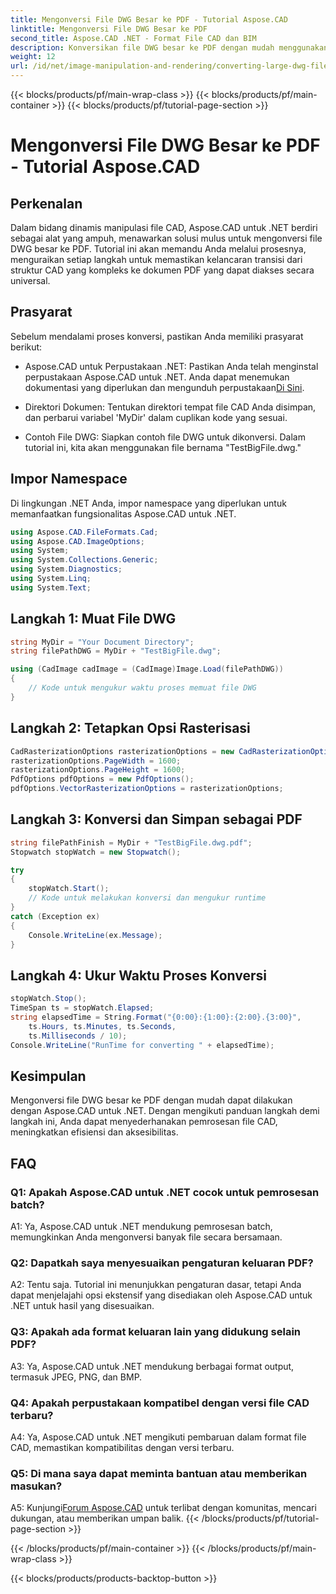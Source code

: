 ```yaml
---
title: Mengonversi File DWG Besar ke PDF - Tutorial Aspose.CAD
linktitle: Mengonversi File DWG Besar ke PDF
second_title: Aspose.CAD .NET - Format File CAD dan BIM
description: Konversikan file DWG besar ke PDF dengan mudah menggunakan Aspose.CAD untuk .NET. Sederhanakan proses CAD Anda dengan tutorial langkah demi langkah ini.
weight: 12
url: /id/net/image-manipulation-and-rendering/converting-large-dwg-files-to-pdf/
---
```


{{< blocks/products/pf/main-wrap-class >}}
{{< blocks/products/pf/main-container >}}
{{< blocks/products/pf/tutorial-page-section >}}

# Mengonversi File DWG Besar ke PDF - Tutorial Aspose.CAD

## Perkenalan

Dalam bidang dinamis manipulasi file CAD, Aspose.CAD untuk .NET berdiri sebagai alat yang ampuh, menawarkan solusi mulus untuk mengonversi file DWG besar ke PDF. Tutorial ini akan memandu Anda melalui prosesnya, menguraikan setiap langkah untuk memastikan kelancaran transisi dari struktur CAD yang kompleks ke dokumen PDF yang dapat diakses secara universal.

## Prasyarat

Sebelum mendalami proses konversi, pastikan Anda memiliki prasyarat berikut:

- Aspose.CAD untuk Perpustakaan .NET: Pastikan Anda telah menginstal perpustakaan Aspose.CAD untuk .NET. Anda dapat menemukan dokumentasi yang diperlukan dan mengunduh perpustakaan[Di Sini](https://reference.aspose.com/cad/net/).

- Direktori Dokumen: Tentukan direktori tempat file CAD Anda disimpan, dan perbarui variabel 'MyDir' dalam cuplikan kode yang sesuai.

- Contoh File DWG: Siapkan contoh file DWG untuk dikonversi. Dalam tutorial ini, kita akan menggunakan file bernama "TestBigFile.dwg."

## Impor Namespace

Di lingkungan .NET Anda, impor namespace yang diperlukan untuk memanfaatkan fungsionalitas Aspose.CAD untuk .NET.

```csharp
using Aspose.CAD.FileFormats.Cad;
using Aspose.CAD.ImageOptions;
using System;
using System.Collections.Generic;
using System.Diagnostics;
using System.Linq;
using System.Text;
```

## Langkah 1: Muat File DWG

```csharp
string MyDir = "Your Document Directory";
string filePathDWG = MyDir + "TestBigFile.dwg";

using (CadImage cadImage = (CadImage)Image.Load(filePathDWG))
{
    // Kode untuk mengukur waktu proses memuat file DWG
}
```

## Langkah 2: Tetapkan Opsi Rasterisasi

```csharp
CadRasterizationOptions rasterizationOptions = new CadRasterizationOptions();
rasterizationOptions.PageWidth = 1600;
rasterizationOptions.PageHeight = 1600;
PdfOptions pdfOptions = new PdfOptions();
pdfOptions.VectorRasterizationOptions = rasterizationOptions;
```

## Langkah 3: Konversi dan Simpan sebagai PDF

```csharp
string filePathFinish = MyDir + "TestBigFile.dwg.pdf";
Stopwatch stopWatch = new Stopwatch();

try
{
    stopWatch.Start();
    // Kode untuk melakukan konversi dan mengukur runtime
}
catch (Exception ex)
{
    Console.WriteLine(ex.Message);
}
```

## Langkah 4: Ukur Waktu Proses Konversi

```csharp
stopWatch.Stop();
TimeSpan ts = stopWatch.Elapsed;
string elapsedTime = String.Format("{0:00}:{1:00}:{2:00}.{3:00}",
    ts.Hours, ts.Minutes, ts.Seconds,
    ts.Milliseconds / 10);
Console.WriteLine("RunTime for converting " + elapsedTime);
```

## Kesimpulan

Mengonversi file DWG besar ke PDF dengan mudah dapat dilakukan dengan Aspose.CAD untuk .NET. Dengan mengikuti panduan langkah demi langkah ini, Anda dapat menyederhanakan pemrosesan file CAD, meningkatkan efisiensi dan aksesibilitas.

## FAQ

### Q1: Apakah Aspose.CAD untuk .NET cocok untuk pemrosesan batch?

A1: Ya, Aspose.CAD untuk .NET mendukung pemrosesan batch, memungkinkan Anda mengonversi banyak file secara bersamaan.

### Q2: Dapatkah saya menyesuaikan pengaturan keluaran PDF?

A2: Tentu saja. Tutorial ini menunjukkan pengaturan dasar, tetapi Anda dapat menjelajahi opsi ekstensif yang disediakan oleh Aspose.CAD untuk .NET untuk hasil yang disesuaikan.

### Q3: Apakah ada format keluaran lain yang didukung selain PDF?

A3: Ya, Aspose.CAD untuk .NET mendukung berbagai format output, termasuk JPEG, PNG, dan BMP.

### Q4: Apakah perpustakaan kompatibel dengan versi file CAD terbaru?

A4: Ya, Aspose.CAD untuk .NET mengikuti pembaruan dalam format file CAD, memastikan kompatibilitas dengan versi terbaru.

### Q5: Di mana saya dapat meminta bantuan atau memberikan masukan?

A5: Kunjungi[Forum Aspose.CAD](https://forum.aspose.com/c/cad/19) untuk terlibat dengan komunitas, mencari dukungan, atau memberikan umpan balik.
{{< /blocks/products/pf/tutorial-page-section >}}

{{< /blocks/products/pf/main-container >}}
{{< /blocks/products/pf/main-wrap-class >}}

{{< blocks/products/products-backtop-button >}}
